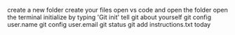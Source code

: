 create a new folder
create your files
open vs code and open the folder
open the terminal
initialize by typing 'Git init'
tell git about yourself
git config user.name
git config user.email
git status
git add instructions.txt
today